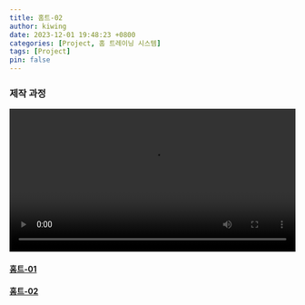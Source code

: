```yaml
---
title: 홈트-02
author: kiwing
date: 2023-12-01 19:48:23 +0800
categories: [Project, 홈 트레이닝 시스템]
tags: [Project]
pin: false
---
```


### 제작 과정

<video width="100%" controls>
  <source src="https://Ki-Wing.github.io/assets/videos/결과_홈트.mp4" type="video/mp4">
</video>

<br>

#### [홈트-01](https://ki-wing.github.io/posts/home01/)
#### [홈트-02](https://ki-wing.github.io/posts/home02/)

<br>

[nodejs]: https://nodejs.org/
[starter]: https://github.com/cotes2020/chirpy-starter
[pages-workflow-src]: https://docs.github.com/en/pages/getting-started-with-github-pages/configuring-a-publishing-source-for-your-github-pages-site#publishing-with-a-custom-github-actions-workflow
[latest-tag]: https://github.com/cotes2020/jekyll-theme-chirpy/tags
